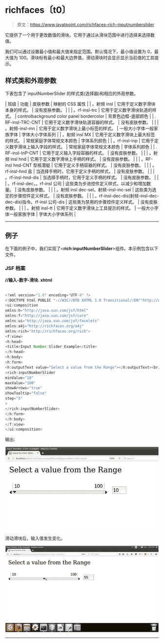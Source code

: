 # richfaces〔t0〕

> 原文：<https://www.javatpoint.com/richfaces-rich-inputnumberslider>

它提供了一个用于更改数值的滑块。它用于通过从滑块范围中进行选择来选择数值。

我们可以通过设置最小值和最大值来指定范围。默认情况下，最小值设置为 0，最大值为 100。滑块标有最小和最大边界值，滑动滑块时会显示显示当前值的工具提示。

## 样式类和外观参数

下表包含了 inputNumberSlider 的样式类(选择器)和相应的外观参数。

| 班级 | 功能 | 皮肤参数 | 映射的 CSS 属性 |
| 。射频 insl | 它用于定义数字滑块本身的样式。 | 没有皮肤参数。 |  |
| 。rf-insl-trc | 它用于定义数字滑块轨道的样式。 | controlbackground color panel bordercolor | 背景色边框-底部颜色 |
| . RF-insl-TRC-CNT | 它用于定义数字滑块轨道容器的样式。 | 没有皮肤参数。 |  |
| 。射频-insl-mn | 它用于定义数字滑块上最小标签的样式。 | 一般大小字体一般家族字体 | 字体大小字体系列 |
| 。射频 insl MX | 它用于定义数字滑块上最大标签的样式。 | 常规家庭字体常规文本颜色 | 字体系列颜色 |
| 。rf-insl-inp | 它用于定义数字滑块上输入字段的样式。 | 常规家庭字体常规文本颜色 | 字体系列颜色 |
| . RF-insl-InP-CNT | 它用于定义输入字段容器的样式。 | 没有皮肤参数。 |  |
| 。射频 insl hnd | 它用于定义数字滑块上手柄的样式。 | 没有皮肤参数。 |  |
| 。RF-insl hnd-CNT 型核潜艇 | 它用于定义手柄容器的样式。 | 没有皮肤参数。 |  |
| 。rf-insl-hnd 盐 | 当选择手柄时，它用于定义手柄的样式。 | 没有皮肤参数。 |  |
| 。rf-insl-hnd-dis | 当选择手柄时，它用于定义手柄的样式。 | 没有皮肤参数。 |  |
| 。rf-insl-dec，。rf-insl 公司 | 这些类为步进控件定义样式，以减少和增加数量。 | 没有皮肤参数。 |  |
| 。射频 insl dec-sel。射频-insl-inc-sel | 这些类为选定的步骤控件定义样式。 | 没有皮肤参数。 |  |
| 。rf-insl-dec-dis(射频-insl-dec-dec-dis)指令。rf-insl 公司-dis | 这些类为禁用的步骤控件定义样式。 | 没有皮肤参数。 |  |
| 。射频 insl-tt | 它用于定义数字滑块上工具提示的样式。 | 一般大小字体一般家族字体 | 字体大小字体系列 |

* * *

## 例子

在下面的例子中，我们实现了<**rich:inputNumberSlider**>组件。本示例包含以下文件。

### JSF 档案

**//输入-数字-滑块. xhtml**

```java

<?xml version='1.0' encoding='UTF-8' ?>
<!DOCTYPE html PUBLIC "-//W3C//DTD XHTML 1.0 Transitional//EN""http://www.w3.org/TR/xhtml1/DTD/xhtml1-transitional.dtd">
<ui:composition 
xmlns:h="http://java.sun.com/jsf/html"
xmlns:f="http://java.sun.com/jsf/core"
xmlns:ui="http://java.sun.com/jsf/facelets"
xmlns:a4j="http://richfaces.org/a4j"
xmlns:rich="http://richfaces.org/rich">
<f:view>
<h:head>
<title>Input Number Slider Example</title>
</h:head>
<h:body>
<h:form>
<h:outputText value="Select a value from the Range"></h:outputText><br/><br/>
<rich:inputNumberSlider 
minValue="10"
maxValue="100"
showArrows="true"
showTooltip="false"
step="5"
>
</rich:inputNumberSlider>
</h:form>
</h:body>
</f:view>
</ui:composition>

```

输出:

![RichFaces Inplacenumberslider 1](img/b2188dae02c2f0e6c3649bfcdeced090.png)

滑动滑块后，输入值发生变化。

![RichFaces Inplacenumberslider 2](img/8f6cc0031f5498c83ecc73bec0ad1a05.png)

* * *